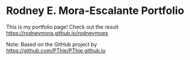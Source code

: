 # Rodney E. Mora-Escalante Portfolio
 
This is my portfolio page! Check out the result https://rodneymora.github.io/rodneymoes

Note: Based on the GitHub project by https://github.com/PThie/PThie.github.io
